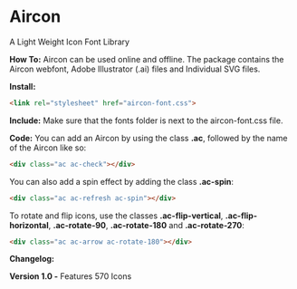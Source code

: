 # Aircon
A Light Weight Icon Font Library


**How To:**
Aircon can be used online and offline. The package contains the Aircon webfont, Adobe Illustrator (.ai) files and Individual SVG files.


**Install:**
```html
<link rel="stylesheet" href="aircon-font.css">
```


**Include:**
Make sure that the fonts folder is next to the aircon-font.css file.


**Code:**
You can add an Aircon by using the class **.ac**, followed by the name of the Aircon like so:

```html
<div class="ac ac-check"></div>
```

You can also add a spin effect by adding the class **.ac-spin**:

```html
<div class="ac ac-refresh ac-spin"></div>
```

To rotate and flip icons, use the classes **.ac-flip-vertical**, **.ac-flip-horizontal**, **.ac-rotate-90**, **.ac-rotate-180** and **.ac-rotate-270**:

```html
<div class="ac ac-arrow ac-rotate-180"></div>
```

**Changelog:**

**Version 1.0 -** Features 570 Icons
